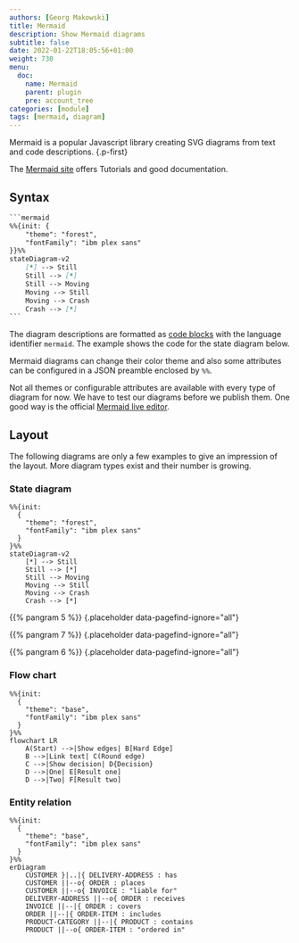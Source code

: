 ```yaml
---
authors: [Georg Makowski]
title: Mermaid
description: Show Mermaid diagrams
subtitle: false
date: 2022-01-22T18:05:56+01:00 
weight: 730
menu:
  doc:
    name: Mermaid
    parent: plugin
    pre: account_tree
categories: [module]
tags: [mermaid, diagram]
---
```


Mermaid is a popular Javascript library creating SVG diagrams from text and code descriptions.
{.p-first} <!--more-->

The [Mermaid site](https://mermaid.js.org) offers Tutorials and good documentation. 

## Syntax

```md {.left-in}
‍```mermaid
%%{init: { 
    "theme": "forest",
    "fontFamily": "ibm plex sans" 
}}%%
stateDiagram-v2
    [*] --> Still
    Still --> [*]
    Still --> Moving
    Moving --> Still
    Moving --> Crash
    Crash --> [*]
‍```
```

The diagram descriptions are formatted as [code blocks](doc/basic/code) with the language identifier `mermaid`. The example shows the code for the state diagram below.

Mermaid diagrams can change their color theme and also some attributes can be configured in a JSON preamble enclosed by `%%`.

Not all themes or configurable attributes are available with every type of diagram for now. We have to test our diagrams before we publish them. One good way is the official [Mermaid live editor](https://mermaid.live).

## Layout

The following diagrams are only a few examples to give an impression of the layout. More diagram types exist and their number is growing. 

### State diagram
```mermaid {.fig--w-tiny .fig--posh-left-inside}
%%{init:
  { 
    "theme": "forest",
    "fontFamily": "ibm plex sans" 
  }
}%%
stateDiagram-v2
    [*] --> Still
    Still --> [*]
    Still --> Moving
    Moving --> Still
    Moving --> Crash
    Crash --> [*]
```

{{% pangram 5 %}}
{.placeholder data-pagefind-ignore="all"}

{{% pangram 7 %}}
{.placeholder data-pagefind-ignore="all"}

{{% pangram 6 %}}
{.placeholder data-pagefind-ignore="all"}

### Flow chart

```mermaid {.fig--w-large}
%%{init:
  { 
    "theme": "base",
    "fontFamily": "ibm plex sans" 
  }
}%%
flowchart LR
    A(Start) -->|Show edges| B[Hard Edge]
    B -->|Link text| C(Round edge)
    C -->|Show decision| D{Decision}
    D -->|One| E[Result one]
    D -->|Two| F[Result two]
```

### Entity relation

```mermaid {.fig--w-text}
%%{init:
  { 
    "theme": "base",
    "fontFamily": "ibm plex sans" 
  }
}%%
erDiagram
    CUSTOMER }|..|{ DELIVERY-ADDRESS : has
    CUSTOMER ||--o{ ORDER : places
    CUSTOMER ||--o{ INVOICE : "liable for"
    DELIVERY-ADDRESS ||--o{ ORDER : receives
    INVOICE ||--|{ ORDER : covers
    ORDER ||--|{ ORDER-ITEM : includes
    PRODUCT-CATEGORY ||--|{ PRODUCT : contains
    PRODUCT ||--o{ ORDER-ITEM : "ordered in"
```
